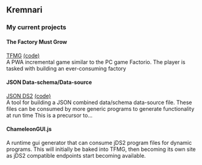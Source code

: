 ## Kremnari


### My current projects


#### The Factory Must Grow
[TFMG](https://kremnari.github.io/TheFactoryMustGrow)
[(code)](https://github.com/Kremnari/TheFactoryMustGrow)\
A PWA incremental game similar to the PC game Factorio.
The player is tasked with building an ever-consuming factory

#### JSON Data-schema/Data-source
[JSON DS2](https://kremnari.github.io/jsonDS2)
[(code)](https://github.com/Kremnari/jsonDS2)\
A tool for building a JSON combined data/schema data-source file.  These files can be consumed by more generic programs to generate functionality at run time
This is a precursor to...

#### ChameleonGUI.js
A runtime gui generator that can consume jDS2 program files for dynamic programs.
This will initially be baked into TFMG,
then becoming its own site as jDS2 compatible endpoints
start becoming available.
